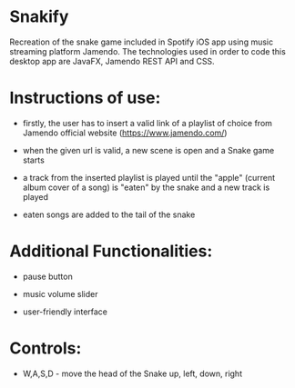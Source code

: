 # Snakify

Recreation of the snake game included in Spotify iOS app using music streaming platform Jamendo. 
The technologies used in order to code this desktop app are JavaFX, Jamendo REST API and CSS.

# Instructions of use:

- firstly, the user has to insert a valid link of a playlist of choice from Jamendo official website (https://www.jamendo.com/)

- when the given url is valid, a new scene is open and a Snake game starts 

- a track from the inserted playlist is played until the "apple" (current album cover of a song) is "eaten" by the snake and a new track is played

- eaten songs are added to the tail of the snake

# Additional Functionalities:

- pause button

- music volume slider 

- user-friendly interface 

# Controls:

- W,A,S,D - move the head of the Snake up, left, down, right
